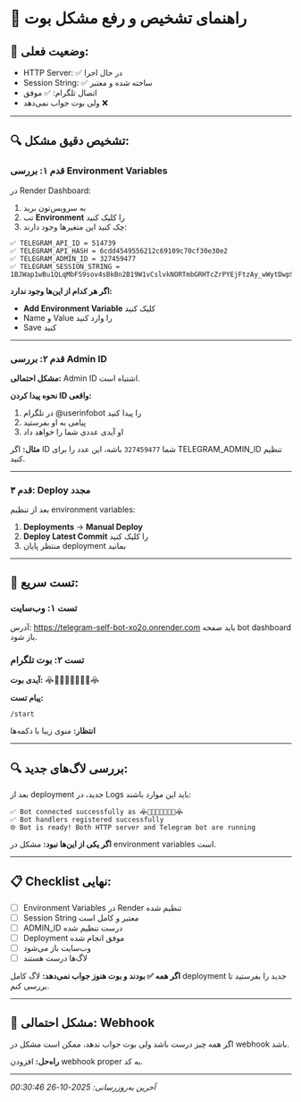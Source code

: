 # 🔧 راهنمای تشخیص و رفع مشکل بوت

## 🎯 **وضعیت فعلی:**
- HTTP Server: ✅ در حال اجرا
- Session String: ✅ ساخته شده و معتبر
- اتصال تلگرام: ✅ موفق
- ولی بوت جواب نمی‌دهد ❌

---

## 🔍 **تشخیص دقیق مشکل:**

### **قدم ۱: بررسی Environment Variables**

در Render Dashboard:
1. به سرویس‌تون برید
2. تب **Environment** را کلیک کنید
3. چک کنید این متغیرها وجود دارند:

```
✅ TELEGRAM_API_ID = 514739
✅ TELEGRAM_API_HASH = 6cdd4549556212c69109c70cf30e30e2
✅ TELEGRAM_ADMIN_ID = 327459477
✅ TELEGRAM_SESSION_STRING = 1BJWap1wBu1QLqMbFS9sov4sBkBn2B19W1vCslvkNORTmbGRHTcZrPYEjFtzAy_wWytDwpSA34LsRMd1VvyDO8XTTP5_C_lhAZ1b2OF5dZmp0xiQBVInpTz_R6QnfK8dQlid_cnTduQcGFEw0BVbYDgLiwdzV2PhMnSS43DjCCbqcvDVcWMGeCbSiS1obqawHnIhVhHiMdhNvcDL6DjBBaoTLZeyZYUnM27MoOuD0qaafdCUf0pQoYKcob9uLe1jPNXnE9D8b0XdoXHVYoYvsDlnX5B6_2fbpFxKWMlPLrymWWUN21oHvcQZAjMj0pf625Q1hxPA5evRtZ7NEX934r7yYtTAwvpU=
```

**اگر هر کدام از این‌ها وجود ندارد:**
- **Add Environment Variable** کلیک کنید
- Name و Value را وارد کنید
- Save کنید

---

### **قدم ۲: بررسی Admin ID**

**مشکل احتمالی:** Admin ID اشتباه است.

**نحوه پیدا کردن ID واقعی:**
1. در تلگرام @userinfobot را پیدا کنید
2. پیامی به او بفرستید
3. او آیدی عددی شما را خواهد داد

**مثال:** اگر ID شما `327459477` باشه، این عدد را برای TELEGRAM_ADMIN_ID تنظیم کنید.

---

### **قدم ۳: Deploy مجدد**

بعد از تنظیم environment variables:
1. **Deployments** → **Manual Deploy**
2. **Deploy Latest Commit** را کلیک کنید
3. منتظر پایان deployment بمانید

---

## 🚀 **تست سریع:**

### **تست ۱: وب‌سایت**
آدرس: https://telegram-self-bot-xo2o.onrender.com
باید صفحه bot dashboard باز شود.

### **تست ۲: بوت تلگرام**
**آیدی بوت:** 𖠦🅢🅐🅔🅔🅓𖠦

**پیام تست:**
```
/start
```

**انتظار:** منوی زیبا با دکمه‌ها

---

## 🔍 **بررسی لاگ‌های جدید:**

بعد از deployment جدید، در Logs باید این موارد باشند:

```
✅ Bot connected successfully as 𖠦🅢🅐🅔🅔🅓𖠦
✅ Bot handlers registered successfully  
🌐 Bot is ready! Both HTTP server and Telegram bot are running
```

**اگر یکی از این‌ها نبود:** مشکل در environment variables است.

---

## 📋 **Checklist نهایی:**

- [ ] Environment Variables در Render تنظیم شده
- [ ] Session String معتبر و کامل است
- [ ] ADMIN_ID درست تنظیم شده
- [ ] Deployment موفق انجام شده
- [ ] وب‌سایت باز می‌شود
- [ ] لاگ‌ها درست هستند

**اگر همه ✅ بودند و بوت هنوز جواب نمی‌دهد:**
لاگ کامل deployment جدید را بفرستید تا بررسی کنم.

---

## 🚨 **مشکل احتمالی: Webhook**

اگر همه چیز درست باشد ولی بوت جواب ندهد، ممکن است مشکل در webhook باشد.

**راه‌حل:** افزودن webhook proper به کد.

---

*آخرین به‌روزرسانی: 2025-10-26 00:30:46*